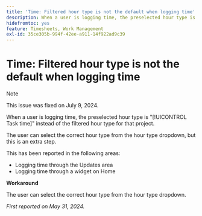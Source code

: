 ```yaml
---
title: 'Time: Filtered hour type is not the default when logging time'
description: When a user is logging time, the preselected hour type is Task time instead of the filtered hour type for that project.
hidefromtoc: yes
feature: Timesheets, Work Management
exl-id: 35ce305b-994f-42ee-a911-14f922ad9c39
---
```

# Time: Filtered hour type is not the default when logging time

>[!NOTE]
>
>This issue was fixed on July 9, 2024.

When a user is logging time, the preselected hour type is "[!UICONTROL Task time]" instead of the filtered hour type for that project.

The user can select the correct hour type from the hour type dropdown, but this is an extra step.

This has been reported in the following areas:

* Logging time through the Updates area
* Logging time through a widget on Home

**Workaround**

The user can select the correct hour type from the hour type dropdown.

_First reported on May 31, 2024._
